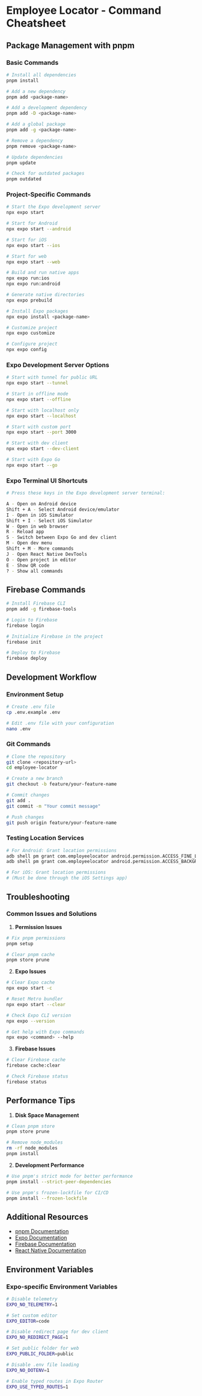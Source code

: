 # Employee Locator - Command Cheatsheet

## Package Management with pnpm

### Basic Commands
```bash
# Install all dependencies
pnpm install

# Add a new dependency
pnpm add <package-name>

# Add a development dependency
pnpm add -D <package-name>

# Add a global package
pnpm add -g <package-name>

# Remove a dependency
pnpm remove <package-name>

# Update dependencies
pnpm update

# Check for outdated packages
pnpm outdated
```

### Project-Specific Commands
```bash
# Start the Expo development server
npx expo start

# Start for Android
npx expo start --android

# Start for iOS
npx expo start --ios

# Start for web
npx expo start --web

# Build and run native apps
npx expo run:ios
npx expo run:android

# Generate native directories
npx expo prebuild

# Install Expo packages
npx expo install <package-name>

# Customize project
npx expo customize

# Configure project
npx expo config
```

### Expo Development Server Options
```bash
# Start with tunnel for public URL
npx expo start --tunnel

# Start in offline mode
npx expo start --offline

# Start with localhost only
npx expo start --localhost

# Start with custom port
npx expo start --port 3000

# Start with dev client
npx expo start --dev-client

# Start with Expo Go
npx expo start --go
```

### Expo Terminal UI Shortcuts
```bash
# Press these keys in the Expo development server terminal:

A - Open on Android device
Shift + A - Select Android device/emulator
I - Open in iOS Simulator
Shift + I - Select iOS Simulator
W - Open in web browser
R - Reload app
S - Switch between Expo Go and dev client
M - Open dev menu
Shift + M - More commands
J - Open React Native DevTools
O - Open project in editor
E - Show QR code
? - Show all commands
```

## Firebase Commands
```bash
# Install Firebase CLI
pnpm add -g firebase-tools

# Login to Firebase
firebase login

# Initialize Firebase in the project
firebase init

# Deploy to Firebase
firebase deploy
```

## Development Workflow

### Environment Setup
```bash
# Create .env file
cp .env.example .env

# Edit .env file with your configuration
nano .env
```

### Git Commands
```bash
# Clone the repository
git clone <repository-url>
cd employee-locator

# Create a new branch
git checkout -b feature/your-feature-name

# Commit changes
git add .
git commit -m "Your commit message"

# Push changes
git push origin feature/your-feature-name
```

### Testing Location Services
```bash
# For Android: Grant location permissions
adb shell pm grant com.employeelocator android.permission.ACCESS_FINE_LOCATION
adb shell pm grant com.employeelocator android.permission.ACCESS_BACKGROUND_LOCATION

# For iOS: Grant location permissions
# (Must be done through the iOS Settings app)
```

## Troubleshooting

### Common Issues and Solutions

1. **Permission Issues**
```bash
# Fix pnpm permissions
pnpm setup

# Clear pnpm cache
pnpm store prune
```

2. **Expo Issues**
```bash
# Clear Expo cache
npx expo start -c

# Reset Metro bundler
npx expo start --clear

# Check Expo CLI version
npx expo --version

# Get help with Expo commands
npx expo <command> --help
```

3. **Firebase Issues**
```bash
# Clear Firebase cache
firebase cache:clear

# Check Firebase status
firebase status
```

## Performance Tips

1. **Disk Space Management**
```bash
# Clean pnpm store
pnpm store prune

# Remove node_modules
rm -rf node_modules
pnpm install
```

2. **Development Performance**
```bash
# Use pnpm's strict mode for better performance
pnpm install --strict-peer-dependencies

# Use pnpm's frozen-lockfile for CI/CD
pnpm install --frozen-lockfile
```

## Additional Resources

- [pnpm Documentation](https://pnpm.io/)
- [Expo Documentation](https://docs.expo.dev/)
- [Firebase Documentation](https://firebase.google.com/docs)
- [React Native Documentation](https://reactnative.dev/docs/getting-started)

## Environment Variables

### Expo-specific Environment Variables
```bash
# Disable telemetry
EXPO_NO_TELEMETRY=1

# Set custom editor
EXPO_EDITOR=code

# Disable redirect page for dev client
EXPO_NO_REDIRECT_PAGE=1

# Set public folder for web
EXPO_PUBLIC_FOLDER=public

# Disable .env file loading
EXPO_NO_DOTENV=1

# Enable typed routes in Expo Router
EXPO_USE_TYPED_ROUTES=1
``` 